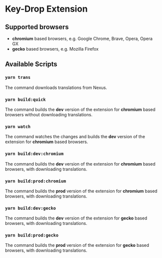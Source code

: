 # Key-Drop Extension

## Supported browsers
- **chromium** based browsers, e.g. Google Chrome, Brave, Opera, Opera GX
- **gecko** based browsers, e.g. Mozilla Firefox

## Available Scripts

### `yarn trans`
The command downloads translations from Nexus.

### `yarn build:quick`
The command builds the **dev** version of the extension for **chromium** based browsers without downloading translations.

### `yarn watch`
The command watches the changes and builds the **dev** version of the extension for **chromium** based browsers.

### `yarn build:dev:chromium`
The command builds the **dev** version of the extension for **chromium** based browsers, with downloading translations.

### `yarn build:prod:chromium`
The command builds the **prod** version of the extension for **chromium** based browsers, with downloading translations.

### `yarn build:dev:gecko`
The command builds the **dev** version of the extension for **gecko** based browsers, with downloading translations.

### `yarn build:prod:gecko`
The command builds the **prod** version of the extension for **gecko** based browsers, with downloading translations.
